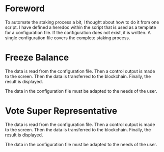 # Foreword

To automate the staking process a bit, I thought about how to do it from one script. I have defined a heredoc within the script that is used as
a template for a configuration file. If the configuration does not exist, it is written. A single configuration file covers the complete staking
process.

# Freeze Balance

The data is read from the configuration file. Then a control output is made to the screen. Then the data is transferred to the blockchain. Finally,
the result is displayed.

The data in the configuration file must be adapted to the needs of the user.

# Vote Super Representative

The data is read from the configuration file. Then a control output is made to the screen. Then the data is transferred to the blockchain. Finally,
the result is displayed.

The data in the configuration file must be adapted to the needs of the user.
